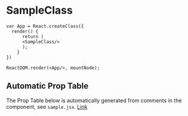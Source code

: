 SampleClass
===========================

```playground_norender
var App = React.createClass({
  render() {
      return (
      <SampleClass/>
      );
    }
})

ReactDOM.render(<App/>, mountNode);
```

## Automatic Prop Table
The Prop Table below is automatically generated from comments in the component, see `sample.jsx`. [Link](http://google.com)
